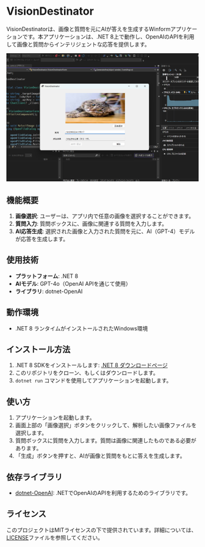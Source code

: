 # VisionDestinator

VisionDestinatorは、画像と質問を元にAIが答えを生成するWinformアプリケーションです。本アプリケーションは、.NET 8上で動作し、OpenAIのAPIを利用して画像と質問からインテリジェントな応答を提供します。

![アプリのスクリーンショット](Images/neco.png)


## 機能概要
1. **画像選択**: ユーザーは、アプリ内で任意の画像を選択することができます。
2. **質問入力**: 質問ボックスに、画像に関連する質問を入力します。
3. **AI応答生成**: 選択された画像と入力された質問を元に、AI（GPT-4）モデルが応答を生成します。

## 使用技術
- **プラットフォーム**: .NET 8
- **AIモデル**: GPT-4o（OpenAI APIを通じて使用）
- **ライブラリ**: dotnet-OpenAI

## 動作環境
- .NET 8 ランタイムがインストールされたWindows環境

## インストール方法
1. .NET 8 SDKをインストールします: [.NET 8 ダウンロードページ](https://dotnet.microsoft.com/download/dotnet/8.0)
2. このリポジトリをクローン、もしくはダウンロードします。
3. `dotnet run` コマンドを使用してアプリケーションを起動します。

## 使い方
1. アプリケーションを起動します。
2. 画面上部の「画像選択」ボタンをクリックして、解析したい画像ファイルを選択します。
3. 質問ボックスに質問を入力します。質問は画像に関連したものである必要があります。
4. 「生成」ボタンを押すと、AIが画像と質問をもとに答えを生成します。

## 依存ライブラリ
- [dotnet-OpenAI](https://github.com/openai/openai-dotnet/tree/OpenAI_2.0.0-beta.11): .NETでOpenAIのAPIを利用するためのライブラリです。

## ライセンス
このプロジェクトはMITライセンスの下で提供されています。詳細については、[LICENSE](./LICENSE)ファイルを参照してください。

